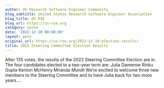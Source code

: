 ```yaml
---
author: US Research Software Engineer Community
blog_subtitle: United States Research Software Engineer Association
blog_title: US-RSE
blog_url: https://us-rse.org
category: usrse
date: '2022-12-10 00:00:00'
layout: post
original_url: https://us-rse.org/2022-12-10-election-results/
title: 2022 Steering Committee Election Results
---
```


After 135 votes, the results of the 2022 Steering Committee Election are in. The four candidates elected to a two-year term are: Julia Damerow Rinku Gupta Kenton McHenry Miranda Mundt We’re excited to welcome three new members to the Steering Committee and to have Julia back for two more years....